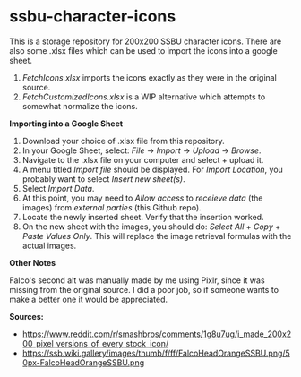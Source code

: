 # ssbu-character-icons
This is a storage repository for 200x200 SSBU character icons.
There are also some .xlsx files which can be used to import the icons into a google sheet.
1. _FetchIcons.xlsx_ imports the icons exactly as they were in the original source.
2. _FetchCustomizedIcons.xlsx_ is a WIP alternative which attempts to somewhat normalize the icons.

**Importing into a Google Sheet**
1. Download your choice of .xlsx file from this repository.
2. In your Google Sheet, select: _File_ -> _Import_ -> _Upload_ -> _Browse_.
3. Navigate to the .xlsx file on your computer and select + upload it.
4. A menu titled _Import file_ should be displayed. For _Import Location_, you probably want to select _Insert new sheet(s)_.
5. Select _Import Data_.
6. At this point, you may need to _Allow access_ to _receieve data_ (the images) from _external parties_ (this Github repo).
7. Locate the newly inserted sheet. Verify that the insertion worked.
8. On the new sheet with the images, you should do: _Select All_ + _Copy_ + _Paste Values Only_. This will replace the image retrieval formulas with the actual images.

**Other Notes**

Falco's second alt was manually made by me using Pixlr, since it was missing from the original source. I did a poor job, so if someone wants to make a better one it would be appreciated.

**Sources:**
- https://www.reddit.com/r/smashbros/comments/1g8u7ug/i_made_200x200_pixel_versions_of_every_stock_icon/
- https://ssb.wiki.gallery/images/thumb/f/ff/FalcoHeadOrangeSSBU.png/50px-FalcoHeadOrangeSSBU.png
